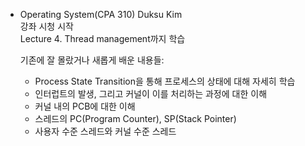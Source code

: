 * Operating System(CPA 310) Duksu Kim  
강좌 시청 시작  
Lecture 4. Thread management까지 학습  

    기존에 잘 몰랐거나 새롭게 배운 내용들:  
    * Process State Transition을 통해 프로세스의 상태에 대해 자세히 학습  
    * 인터럽트의 발생, 그리고 커널이 이를 처리하는 과정에 대한 이해
    * 커널 내의 PCB에 대한 이해
    * 스레드의 PC(Program Counter), SP(Stack Pointer)
    * 사용자 수준 스레드와 커널 수준 스레드



